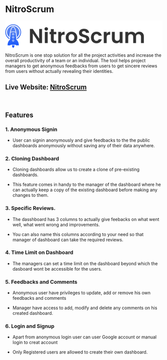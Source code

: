 # NitroScrum
<div align="center">
<img alt="nitro-scrum" src="https://github.com/tarunsankhla/retro-srum-planner/blob/bhushan/src/data/Logo/logo.svg"  />
</div>
NitroScrum is one stop solution for all the project activities and increase the overall productivity of a team or an individual. The tool helps project managers to get anonymous feedbacks from users to get sincere reviews from users without actually revealing their identities.

<br>

## Live Website: [NitroScrum](https://retroplanner.netlify.app/)

<br>

## Features

### 1. Anonymous Signin

- User can signin anonymously and give feedbacks to the the public dashboards anonymously without saving any of their data anywhere.


### 2. Cloning Dashboard

- Cloning dashboards allow us to create a clone of pre-existing dashboards.

- This feature comes in handy to the manager of the dashboard where he can actually keep a copy of the existing dashboard before making any changes to them.


### 3. Specific Reviews.

- The dasshboard has 3 columns to actually give feebacks on what went well, what went wrong and improvements.

- You can also name this columns according to your need so that manager of dashboard can take the required reviews.

### 4. Time Limit on Dashboard

- The managers can set a time limit on the dashboard beyond which the dasboard wont be accessible for the users.


### 5. Feedbacks and Comments

- Anonymous user have privileges to update, add or remove his own feedbacks and comments

- Manager have access to add, modify and delete any comments on his created dashboard.
### 6. Login and Signup

- Apart from anonymous login user can user Google account or manual login to creat account

- Only Registered users are allowed to create their own dashboard.




